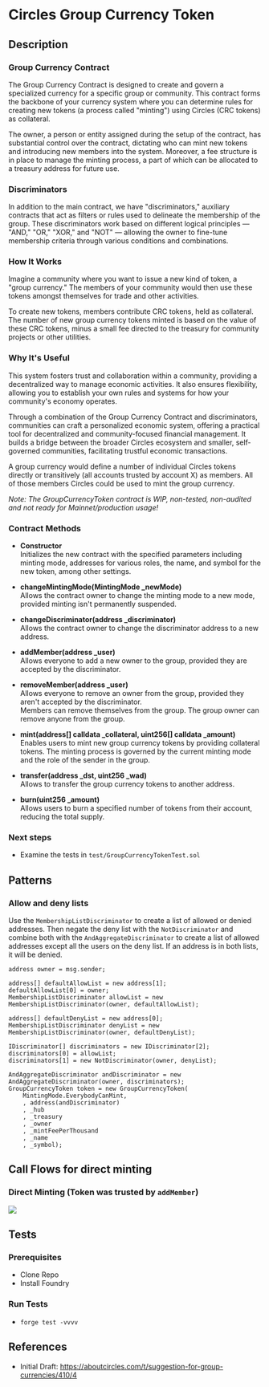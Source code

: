 # Circles Group Currency Token
## Description
### Group Currency Contract

The Group Currency Contract is designed to create and govern a specialized currency for a specific group or community. This contract forms the backbone of your currency system where you can determine rules for creating new tokens (a process called "minting") using Circles (CRC tokens) as collateral.

The owner, a person or entity assigned during the setup of the contract, has substantial control over the contract, dictating who can mint new tokens and introducing new members into the system. Moreover, a fee structure is in place to manage the minting process, a part of which can be allocated to a treasury address for future use.

### Discriminators

In addition to the main contract, we have "discriminators," auxiliary contracts that act as filters or rules used to delineate the membership of the group. These discriminators work based on different logical principles — "AND," "OR," "XOR," and "NOT" — allowing the owner to fine-tune membership criteria through various conditions and combinations.

### How It Works

Imagine a community where you want to issue a new kind of token, a "group currency." The members of your community would then use these tokens amongst themselves for trade and other activities.

To create new tokens, members contribute CRC tokens, held as collateral. The number of new group currency tokens minted is based on the value of these CRC tokens, minus a small fee directed to the treasury for community projects or other utilities.

### Why It's Useful

This system fosters trust and collaboration within a community, providing a decentralized way to manage economic activities. It also ensures flexibility, allowing you to establish your own rules and systems for how your community's economy operates.

Through a combination of the Group Currency Contract and discriminators, communities can craft a personalized economic system, offering a practical tool for decentralized and community-focused financial management. It builds a bridge between the broader Circles ecosystem and smaller, self-governed communities, facilitating trustful economic transactions.

A group currency would define a number of individual Circles tokens directly or transitively (all accounts trusted by account X) as members. All of those members Circles could be used to mint the group currency.

_Note: The GroupCurrencyToken contract is WIP, non-tested, non-audited and not ready for Mainnet/production usage!_


### Contract Methods
* **Constructor**  
   Initializes the new contract with the specified parameters including minting mode, addresses for various roles, the name, and symbol for the new token, among other settings.

* **changeMintingMode(MintingMode _newMode)**  
   Allows the contract owner to change the minting mode to a new mode, provided minting isn't permanently suspended.

* **changeDiscriminator(address _discriminator)**  
   Allows the contract owner to change the discriminator address to a new address.

* **addMember(address _user)**  
   Allows everyone to add a new owner to the group, provided they are accepted by the discriminator.

* **removeMember(address _user)**  
   Allows everyone to remove an owner from the group, provided they aren't accepted by the discriminator.  
   Members can remove themselves from the group. The group owner can remove anyone from the group.

* **mint(address[] calldata _collateral, uint256[] calldata _amount)**  
   Enables users to mint new group currency tokens by providing collateral tokens. The minting process is governed by the current minting mode and the role of the sender in the group.

* **transfer(address _dst, uint256 _wad)**  
   Allows to transfer the group currency tokens to another address.

* **burn(uint256 _amount)**  
   Allows users to burn a specified number of tokens from their account, reducing the total supply.

### Next steps
* Examine the tests in `test/GroupCurrencyTokenTest.sol`

## Patterns
### Allow and deny lists
Use the `MembershipListDiscriminator` to create a list of allowed or denied addresses.
Then negate the deny list with the `NotDiscriminator` and combine both with the `AndAggregateDiscriminator` to create a list of allowed addresses except all the users on the deny list. 
If an address is in both lists, it will be denied.
```solidity
address owner = msg.sender;

address[] defaultAllowList = new address[1];
defaultAllowList[0] = owner;
MembershipListDiscriminator allowList = new MembershipListDiscriminator(owner, defaultAllowList);

address[] defaultDenyList = new address[0];
MembershipListDiscriminator denyList = new MembershipListDiscriminator(owner, defaultDenyList);

IDiscriminator[] discriminators = new IDiscriminator[2];
discriminators[0] = allowList;
discriminators[1] = new NotDiscriminator(owner, denyList);

AndAggregateDiscriminator andDiscriminator = new AndAggregateDiscriminator(owner, discriminators);
GroupCurrencyToken token = new GroupCurrencyToken(
    MintingMode.EverybodyCanMint,
    , address(andDiscriminator)
    , _hub
    , _treasury
    , _owner
    , _mintFeePerThousand
    , _name
    , _symbol);
```

## Call Flows for direct minting

### Direct Minting (Token was trusted by `addMember`)

![](https://i.imgur.com/X9YyadU.png)

## Tests

### Prerequisites

* Clone Repo
* Install Foundry

### Run Tests
* `forge test -vvvv`


## References

* Initial Draft: https://aboutcircles.com/t/suggestion-for-group-currencies/410/4
